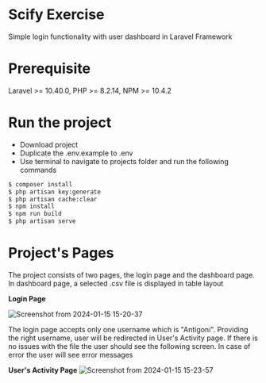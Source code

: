 # Scify Exercise

Simple login functionality with user dashboard in Laravel Framework

# Prerequisite
Laravel >= 10.40.0, PHP >= 8.2.14, NPM >= 10.4.2

# Run the project
<ul>
    <li>Download project</li>
    <li>Duplicate the .env.example to .env</li>
    <li>Use terminal to navigate to projects folder and run the following commands</li>
</ul>

```bash
$ composer install
$ php artisan key:generate
$ php artisan cache:clear
$ npm install
$ npm run build
$ php artisan serve
```
# Project's Pages
The project consists of two pages, the login page and the dashboard page. In dashboard page, a selected .csv file is displayed in table layout

<b>Login Page</b>

![Screenshot from 2024-01-15 15-20-37](https://github.com/vagg-peer/scify-exercise/assets/58305936/6c983f34-f109-4be1-8cea-54b9e294bbb6)

The login page accepts only one username which is "Antigoni". Providing the right username, user will be redirected in User's Activity page. If there is no issues with the file the user should see the following screen. In case of error the user will see error messages

<b>User's Activity Page</b>
![Screenshot from 2024-01-15 15-23-57](https://github.com/vagg-peer/scify-exercise/assets/58305936/19ea70de-39ae-47f3-a649-59774a8c8781)


